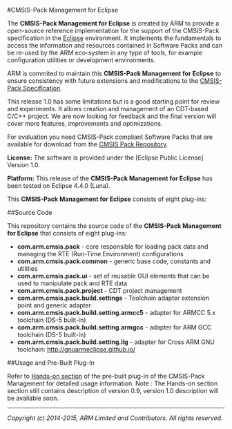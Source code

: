 #CMSIS-Pack Management for Eclipse

The **CMSIS-Pack Management for Eclipse** is created by ARM to provide a open-source reference implementation for the support of the CMSIS-Pack specification in the [Eclipse] environment. It implements the fundamentals to access the information and resources contained in Software Packs and can be re-used by the ARM eco-system in any type of tools, for example configuration utilities or development environments.

ARM is commited to maintain this **CMSIS-Pack Management for Eclipse** to ensure consistency with future extensions and modifications to the [CMSIS-Pack Specification].  

This release 1.0 has some limitations but is a good starting point for review and experiments. It allows creation and management of an  CDT-based C/C++ project.
We are now looking for feedback and the final version will cover more features, improvements and optimizations.

For evaluation you need CMSIS-Pack compliant Software Packs that are available for download from the [CMSIS Pack Repository].

**License:** The software is provided under the [Eclipse Public License] Version 1.0. 

**Platform:** This release of the **CMSIS-Pack Management for Eclipse** has been tested on Eclipse 4.4.0 (Luna).

This **CMSIS-Pack Management for Eclipse** consists of eight plug-ins:


##Source Code 

This repository contains the source code of the **CMSIS-Pack Management for Eclipse** that consists of eight plug-ins:
* **com.arm.cmsis.pack** 	- core responsible for loading pack data and managing the RTE (Run-Time Environment) configurations
* **com.arm.cmsis.pack.common** 	- generic base code, constants and utilities
* **com.arm.cmsis.pack.ui** - set of reusable GUI elements that can be used to manipulate pack and RTE data
* **com.arm.cmsis.pack.project** - CDT project management
* **com.arm.cmsis.pack.build.settings** - Toolchain adapter extension point and generic adapter
* **com.arm.cmsis.pack.build.setting.armcc5** - adapter for  ARMCC 5.x toolchain (DS-5 built-in)
* **com.arm.cmsis.pack.build.setting.armgcc** - adapter for  ARM GCC toolchain (DS-5 built-in)
* **com.arm.cmsis.pack.build.setting.ilg** - adapter for Cross ARM GNU toolchain: http://gnuarmeclipse.github.io/

##Usage and Pre-Built Plug-In


Refer to [Hands-on section] of the pre-built plug-in of the CMSIS-Pack Management for detailed usage information.
Note : The Hands-on section section still contains description of version 0.9, version 1.0 description will be available soon.

- - - - - - - - - - - - - - - - - - - - - - - - - -

_Copyright (c) 2014-2015, ARM Limited and Contributors. All rights reserved._


[Apache License]:           ./license.md "Apache License for CMSIS-Pack Management for Eclipse"

[CMSIS-Pack Management for Eclipse]: https://www.github.com/ARM-software/cmsis-pack-eclipse 
[Hands-on section]:         https://github.com/ARM-software/cmsis-pack-eclipse-prebuilt#hands-on
[CMSIS Pack Repository]:	  http://www.keil.com/pack/
[Keil-MDK-ARM Version 5]:   http://www2.keil.com/mdk5/install
[Eclipse]:                  http://www.eclipse.org
[CMSIS-Pack specification]: http://www.keil.com/pack/doc/CMSIS/Pack/html/index.html

[Eclipse Plug-In Overview]: ./images/EclipseOverview.png
[Select the Device]:        ./images/Eclipse2.png
[Component Selection]:      ./images/Eclipse4.png
